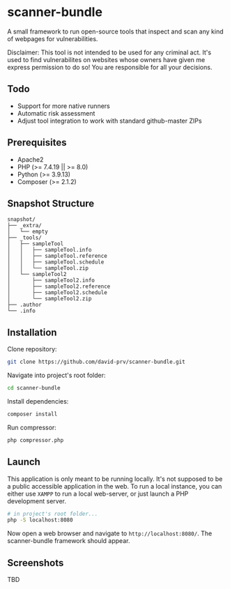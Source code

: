 
# scanner-bundle
A small framework to run open-source tools that inspect and scan any kind of webpages for vulnerabilities.  

Disclaimer: This tool is not intended to be used for any criminal act. It's used to find vulnerabilites on websites whose owners have given me express permission to do so! You are responsible for all your decisions.

## Todo
- Support for more native runners
- Automatic risk assessment
- Adjust tool integration to work with standard github-master ZIPs

## Prerequisites

 - Apache2
 - PHP (>= 7.4.19 || >= 8.0)
 - Python (>= 3.9.13)
 - Composer (>= 2.1.2)

## Snapshot Structure

```
snapshot/
├── _extra/
│   └── empty
├── _tools/
│   ├── sampleTool
│   │   ├── sampleTool.info
│   │   ├── sampleTool.reference
│   │   ├── sampleTool.schedule
│   │   └── sampleTool.zip
│   └── sampleTool2
│       ├── sampleTool2.info
│       ├── sampleTool2.reference
│       ├── sampleTool2.schedule
│       └── sampleTool2.zip
├── .author
└── .info
```

## Installation
Clone repository:
```bash
git clone https://github.com/david-prv/scanner-bundle.git
```
Navigate into project's root folder:
```bash
cd scanner-bundle
```
Install dependencies:
```bash
composer install
```
Run compressor:
```bash
php compressor.php
```
## Launch

This application is only meant to be running locally. It's not supposed to be a public accessible application in the web. To run a local instance, you can either use `XAMPP` to run a local web-server, or just launch a PHP development server.
```bash
# in project's root folder...
php -S localhost:8080
```
Now open a web browser and navigate to `http://localhost:8080/`. The scanner-bundle framework should appear.

## Screenshots

TBD
